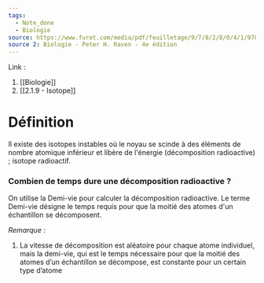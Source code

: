 ```yaml
---
tags:
  - Note_done
  - Biologie
source: https://www.furet.com/media/pdf/feuilletage/9/7/8/2/8/0/4/1/9782804184582.pdf
source 2: Biologie - Peter H. Raven - 4e édition
---
```


Link : 
1. [[Biologie]]
2. [[2.1.9 - Isotope]]
# Définition
Il existe des isotopes instables où le noyau se scinde à des éléments de nombre atomique inférieur et libère de l'énergie (décomposition radioactive) ; isotope radioactif.

### Combien de temps dure une décomposition radioactive ?
On utilise la Demi-vie pour calculer la décomposition radioactive. 
Le terme Demi-vie désigne le temps requis pour que la moitié des atomes d'un échantillon se décomposent.

_Remarque_ :
1. La vitesse de décomposition est aléatoire pour chaque atome individuel, mais la demi-vie, qui est le temps nécessaire pour que la moitié des atomes d’un échantillon se décompose, est constante pour un certain type d’atome